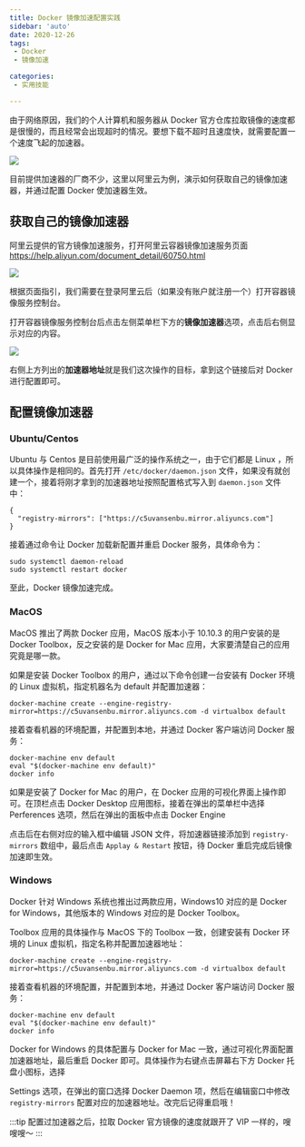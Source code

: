 ```yaml
---
title: Docker 镜像加速配置实践
sidebar: 'auto'
date: 2020-12-26
tags:
 - Docker
 - 镜像加速

categories:
 - 实用技能

---
```


由于网络原因，我们的个人计算机和服务器从 Docker 官方仓库拉取镜像的速度都是很慢的，而且经常会出现超时的情况。要想下载不超时且速度快，就需要配置一个速度飞起的加速器。

![](http://img.weishidong.com/Jietu20201226-211007.png)

目前提供加速器的厂商不少，这里以阿里云为例，演示如何获取自己的镜像加速器，并通过配置 Docker 使加速器生效。

## 获取自己的镜像加速器

阿里云提供的官方镜像加速服务，打开阿里云容器镜像加速服务页面 https://help.aliyun.com/document_detail/60750.html

![](http://img.weishidong.com/Jietu20201226-203020.png)

根据页面指引，我们需要在登录阿里云后（如果没有账户就注册一个）打开容器镜像服务控制台。

打开容器镜像服务控制台后点击左侧菜单栏下方的**镜像加速器**选项，点击后右侧显示对应的内容。

![](http://img.weishidong.com/Jietu20201226-203505.png)

右侧上方列出的**加速器地址**就是我们这次操作的目标，拿到这个链接后对 Docker 进行配置即可。


## 配置镜像加速器


### Ubuntu/Centos

Ubuntu 与 Centos 是目前使用最广泛的操作系统之一，由于它们都是 Linux ，所以具体操作是相同的。首先打开 `/etc/docker/daemon.json` 文件，如果没有就创建一个，接着将刚才拿到的加速器地址按照配置格式写入到 `daemon.json` 文件中：
```
{
  "registry-mirrors": ["https://c5uvansenbu.mirror.aliyuncs.com"]
}
```
接着通过命令让 Docker 加载新配置并重启 Docker 服务，具体命令为：
```
sudo systemctl daemon-reload
sudo systemctl restart docker
```

至此，Docker 镜像加速完成。

### MacOS 

MacOS 推出了两款 Docker 应用，MacOS 版本小于 10.10.3 的用户安装的是 Docker Toolbox，反之安装的是 Docker for Mac 应用，大家要清楚自己的应用究竟是哪一款。

如果是安装 Docker Toolbox 的用户，通过以下命令创建一台安装有 Docker 环境的 Linux 虚拟机，指定机器名为 default 并配置加速器：
```
docker-machine create --engine-registry-mirror=https://c5uvansenbu.mirror.aliyuncs.com -d virtualbox default
```
接着查看机器的环境配置，并配置到本地，并通过 Docker 客户端访问 Docker 服务：
```
docker-machine env default
eval "$(docker-machine env default)"
docker info
```

如果是安装了 Docker for Mac 的用户，在 Docker 应用的可视化界面上操作即可。在顶栏点击 Docker Desktop 应用图标，接着在弹出的菜单栏中选择 Perferences 选项，然后在弹出的面板中点击 Docker Engine

点击后在右侧对应的输入框中编辑 JSON 文件，将加速器链接添加到 `registry-mirrors` 数组中，最后点击 `Applay & Restart` 按钮，待 Docker 重启完成后镜像加速即生效。


### Windows

Docker 针对 Windows 系统也推出过两款应用，Windows10 对应的是 Docker for Windows，其他版本的 Windows 对应的是 Docker Toolbox。

Toolbox 应用的具体操作与 MacOS 下的 Toolbox 一致，创建安装有 Docker 环境的 Linux 虚拟机，指定名称并配置加速器地址：

```
docker-machine create --engine-registry-mirror=https://c5uvansenbu.mirror.aliyuncs.com -d virtualbox default
```
接着查看机器的环境配置，并配置到本地，并通过 Docker 客户端访问 Docker 服务：
```
docker-machine env default
eval "$(docker-machine env default)"
docker info
```

Docker for Windows 的具体配置与 Docker for Mac 一致，通过可视化界面配置加速器地址，最后重启 Docker 即可。具体操作为右键点击屏幕右下方 Docker 托盘小图标，选择

Settings 选项，在弹出的窗口选择 Docker Daemon 项，然后在编辑窗口中修改 `registry-mirrors` 配置对应的加速器地址。改完后记得重启哦！


:::tip 
配置过加速器之后，拉取 Docker 官方镜像的速度就跟开了 VIP 一样的，嗖嗖嗖～
:::
<Vssue :title="$title" />

